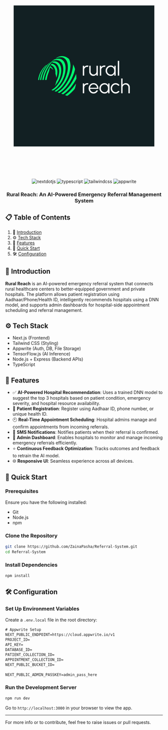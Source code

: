 <div align="center">
  <br />
  <img src="https://raw.githubusercontent.com/ZainaPasha/Rural-Reach/refs/heads/main/public/assets/icons/logo-full.svg" alt="Rural Reach Banner" width="450px" style="margin-bottom: 100px;" />
  
  <br />

  <div>
    <img src="https://img.shields.io/badge/-Next_JS-black?style=for-the-badge&logoColor=white&logo=nextdotjs&color=000000" alt="nextdotjs" />
    <img src="https://img.shields.io/badge/-TypeScript-black?style=for-the-badge&logoColor=white&logo=typescript&color=3178C6" alt="typescript" />
    <img src="https://img.shields.io/badge/-Tailwind_CSS-black?style=for-the-badge&logoColor=white&logo=tailwindcss&color=06B6D4" alt="tailwindcss" />
    <img src="https://img.shields.io/badge/-Appwrite-black?style=for-the-badge&logoColor=white&logo=appwrite&color=FD366E" alt="appwrite" />
  </div>

  <h3 align="center">Rural Reach: An AI-Powered Emergency Referral Management System</h3>
</div>

## 📋 Table of Contents

1. 🤖 [Introduction](#-introduction)
2. ⚙️ [Tech Stack](#-tech-stack)
3. 🔋 [Features](#-features)
4. 🚀 [Quick Start](#-quick-start)
5. 🛠️ [Configuration](#-configuration)

## 🤖 Introduction

**Rural Reach** is an AI-powered emergency referral system that connects rural healthcare centers to better-equipped government and private hospitals. The platform allows patient registration using Aadhaar/Phone/Health ID, intelligently recommends hospitals using a DNN model, and supports admin dashboards for hospital-side appointment scheduling and referral management.

## ⚙️ Tech Stack

- Next.js (Frontend)
- Tailwind CSS (Styling)
- Appwrite (Auth, DB, File Storage)
- TensorFlow.js (AI Inference)
- Node.js + Express (Backend APIs)
- TypeScript

## 🔋 Features

- ✅ **AI-Powered Hospital Recommendation**: Uses a trained DNN model to suggest the top 3 hospitals based on patient condition, emergency severity, and hospital resource availability.
- 👤 **Patient Registration**: Register using Aadhaar ID, phone number, or unique health ID.
- 🕙 **Real-Time Appointment Scheduling**: Hospital admins manage and confirm appointments from incoming referrals.
- 📢 **SMS Notifications**: Notifies patients when their referral is confirmed.
- 🏥 **Admin Dashboard**: Enables hospitals to monitor and manage incoming emergency referrals efficiently.
- ⭐ **Continuous Feedback Optimization**: Tracks outcomes and feedback to retrain the AI model.
- 🌐 **Responsive UI**: Seamless experience across all devices.

## 🤺 Quick Start

### Prerequisites

Ensure you have the following installed:

- Git
- Node.js
- npm

### Clone the Repository

```bash
git clone https://github.com/ZainaPasha/Referral-System.git
cd Referral-System
```

### Install Dependencies

```bash
npm install
```
## 🛠️ Configuration
### Set Up Environment Variables

Create a `.env.local` file in the root directory:

```env
# Appwrite Setup
NEXT_PUBLIC_ENDPOINT=https://cloud.appwrite.io/v1
PROJECT_ID=
API_KEY=
DATABASE_ID=
PATIENT_COLLECTION_ID=
APPOINTMENT_COLLECTION_ID=
NEXT_PUBLIC_BUCKET_ID=

NEXT_PUBLIC_ADMIN_PASSKEY=admin_pass_here
```

### Run the Development Server

```bash
npm run dev
```

Go to `http://localhost:3000` in your browser to view the app.

---

For more info or to contribute, feel free to raise issues or pull requests.

